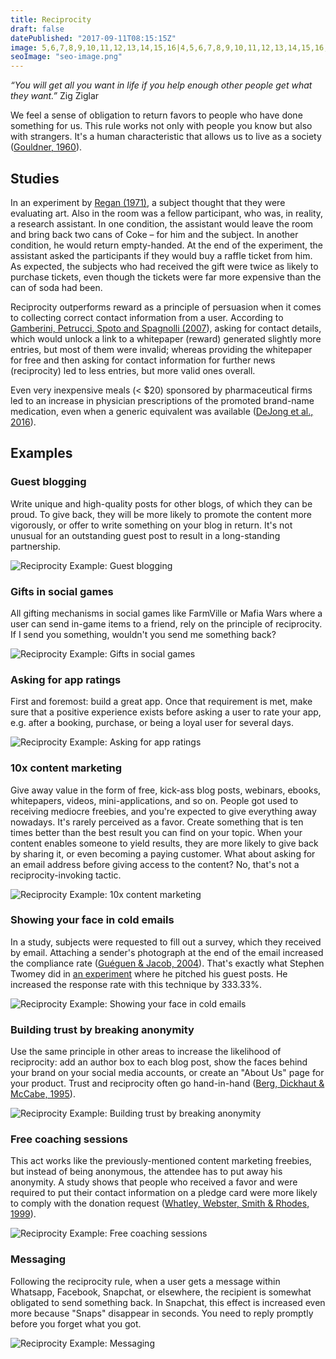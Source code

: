 ```yaml
---
title: Reciprocity
draft: false
datePublished: "2017-09-11T08:15:15Z"
image: 5,6,7,8,9,10,11,12,13,14,15,16|4,5,6,7,8,9,10,11,12,13,14,15,16,17|4,5,6,7,8,9,10,11,12,13,14,15,16,17|4,5,6,15,16,17|4,5,6,15,16,17|15,16,17|5,15,16,17|4,5,6,15,16,17|3,4,5,6,7,15,16,17|2,3,4,5,6,7,8,15,16,17|4,5,6,13,14,15,16,17,18,19|4,5,6,14,15,16,17,18|4,5,6,15,16,17|4,5,6,16|4,5,6|4,5,6,15,16,17|4,5,6,15,16,17|4,5,6,7,8,9,10,11,12,13,14,15,16,17|4,5,6,7,8,9,10,11,12,13,14,15,16,17|5,6,7,8,9,10,11,12,13,14,15,16
seoImage: "seo-image.png"
---
```


*“You will get all you want in life if you help enough other people get what they want.”* Zig Ziglar


We feel a sense of obligation to return favors to people who have done something for us. This rule works not only with people you know but also with strangers. It's a human characteristic that allows us to live as a society ([Gouldner, 1960](https://www.jstor.org/stable/2092623?seq=1#page_scan_tab_contents)).


## Studies

In an experiment by [Regan (1971)](http://www.communicationcache.com/uploads/1/0/8/8/10887248/effects_of_a_favor_and_liking_on_compliance.pdf), a subject thought that they were evaluating art. Also in the room was a fellow participant, who was, in reality, a research assistant. In one condition, the assistant would leave the room and bring back two cans of Coke – for him and the subject. In another condition, he would return empty-handed. At the end of the experiment, the assistant asked the participants if they would buy a raffle ticket from him. As expected, the subjects who had received the gift were twice as likely to purchase tickets, even though the tickets were far more expensive than the can of soda had been.

Reciprocity outperforms reward as a principle of persuasion when it comes to collecting correct contact information from a user. According to [Gamberini, Petrucci, Spoto and Spagnolli (2007](https://link.springer.com/chapter/10.1007%2F978-3-540-77006-0_24)), asking for contact details, which would unlock a link to a whitepaper (reward) generated slightly more entries, but most of them were invalid; whereas providing the whitepaper for free and then asking for contact information for further news (reciprocity) led to less entries, but more valid ones overall.

Even very inexpensive meals (< $20) sponsored by pharmaceutical firms led to an increase in physician prescriptions of the promoted brand-name medication, even when a generic equivalent was available ([DeJong et al., 2016](http://jamanetwork.com/journals/jamainternalmedicine/article-abstract/2528290)).


## Examples


### Guest blogging
Write unique and high-quality posts for other blogs, of which they can be proud. To give back, they will be more likely to promote the content more vigorously, or offer to write something on your blog in return. It's not unusual for an outstanding guest post to result in a long-standing partnership.

![Reciprocity Example: Guest blogging](01-guest-blogging.png)


### Gifts in social games
All gifting mechanisms in social games like FarmVille or Mafia Wars where a user can send in-game items to a friend, rely on the principle of reciprocity. If I send you something, wouldn't you send me something back?

![Reciprocity Example: Gifts in social games](02-gifting-in-social-games.png)


### Asking for app ratings
First and foremost: build a great app. Once that requirement is met, make sure that a positive experience exists before asking a user to rate your app, e.g. after a booking, purchase, or being a loyal user for several days.

![Reciprocity Example: Asking for app ratings](03-app-rating.png)


### 10x content marketing
Give away value in the form of free, kick-ass blog posts, webinars, ebooks, whitepapers, videos, mini-applications, and so on. People got used to receiving mediocre freebies, and you're expected to give everything away nowadays. It's rarely perceived as a favor. Create something that is ten times better than the best result you can find on your topic. When your content enables someone to yield results, they are more likely to give back by sharing it, or even becoming a paying customer. What about asking for an email address before giving access to the content? No, that's not a reciprocity-invoking tactic.

![Reciprocity Example: 10x content marketing](04-content-marketing.png)


### Showing your face in cold emails
In a study, subjects were requested to fill out a survey, which they received by email. Attaching a sender's photograph at the end of the email increased the compliance rate ([Guéguen & Jacob, 2004](http://online.liebertpub.com/doi/abs/10.1089/109493102753770525)). That's exactly what Stephen Twomey did in [an experiment](https://justreachout.io/blog/howto-increase-response-rate-email-pitch/) where he pitched his guest posts. He increased the response rate with this technique by 333.33%.

![Reciprocity Example: Showing your face in cold emails](05-face-email.png)


### Building trust by breaking anonymity
Use the same principle in other areas to increase the likelihood of reciprocity: add an author box to each blog post, show the faces behind your brand on your social media accounts, or create an "About Us" page for your product. Trust and reciprocity often go hand-in-hand ([Berg, Dickhaut & McCabe, 1995](http://www.sciencedirect.com/science/article/pii/S0899825685710275)).

![Reciprocity Example: Building trust by breaking anonymity](06-break-your-anonymity.png)


### Free coaching sessions
This act works like the previously-mentioned content marketing freebies, but instead of being anonymous, the attendee has to put away his anonymity. A study shows that people who received a favor and were required to put their contact information on a pledge card were more likely to comply with the donation request ([Whatley, Webster, Smith & Rhodes, 1999](https://www.researchgate.net/publication/247808309_The_Effect_of_a_Favor_on_Public_and_Private_Compliance_How_Internalized_is_the_Norm_of_Reciprocity)).

![Reciprocity Example: Free coaching sessions](07-free-consultation.png)


### Messaging
Following the reciprocity rule, when a user gets a message within Whatsapp, Facebook, Snapchat, or elsewhere, the recipient is somewhat obligated to send something back. In Snapchat, this effect is increased even more because "Snaps" disappear in seconds. You need to reply promptly before you forget what you got.

![Reciprocity Example: Messaging](08-messaging.png)